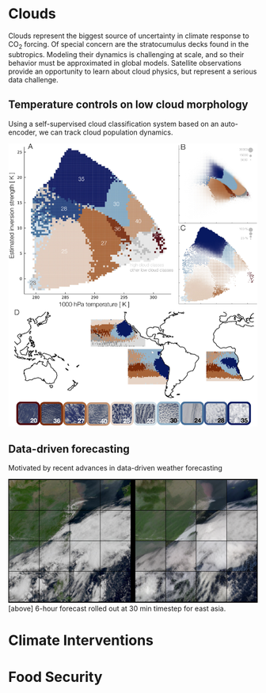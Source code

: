 # Clouds 
Clouds represent the biggest source of uncertainty in climate response to CO$_2$ forcing. Of special concern are the stratocumulus decks found in the subtropics. Modeling their dynamics is challenging at scale, and so their behavior must be approximated in global models. Satellite observations provide an opportunity to learn about cloud physics, but represent a serious data challenge. 

## Temperature controls on low cloud morphology 
Using a self-supervised cloud classification system based on an auto-encoder, we can track cloud population dynamics. 

<img src="clouds.png" width="700">

## Data-driven forecasting
Motivated by recent advances in data-driven weather forecasting

![image](forecast.png)
[above] 6-hour forecast rolled out at 30 min timestep for east asia. 

# Climate Interventions




# Food Security

